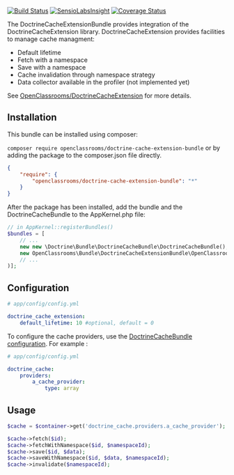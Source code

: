 [![Build Status](https://travis-ci.org/OpenClassrooms/DoctrineCacheExtensionBundle.svg)](https://travis-ci.org/OpenClassrooms/DoctrineCacheExtensionBundle)
[![SensioLabsInsight](https://insight.sensiolabs.com/projects/c4488874-8c9c-40db-9b2e-9a8f510bbc14/mini.png)](https://insight.sensiolabs.com/projects/c4488874-8c9c-40db-9b2e-9a8f510bbc14)
[![Coverage Status](https://coveralls.io/repos/OpenClassrooms/DoctrineCacheExtension/badge.svg?branch=master&service=github)](https://coveralls.io/github/OpenClassrooms/DoctrineCacheExtension?branch=master)

The DoctrineCacheExtensionBundle provides integration of the DoctrineCacheExtension library.
DoctrineCacheExtension provides facilities to manage cache managment:
* Default lifetime
* Fetch with a namespace
* Save with a namespace
* Cache invalidation through namespace strategy
* Data collector available in the profiler (not implemented yet) 

See [OpenClassrooms/DoctrineCacheExtension](https://github.com/OpenClassrooms/DoctrineCacheExtension) for more details.

## Installation
This bundle can be installed using composer:

```composer require openclassrooms/doctrine-cache-extension-bundle```
or by adding the package to the composer.json file directly.

```json
{
    "require": {
        "openclassrooms/doctrine-cache-extension-bundle": "*"
    }
}
```

After the package has been installed, add the bundle and the DoctrineCacheBundle to the AppKernel.php file:

```php
// in AppKernel::registerBundles()
$bundles = [
    // ...
    new new \Doctrine\Bundle\DoctrineCacheBundle\DoctrineCacheBundle();
    new OpenClassrooms\Bundle\DoctrineCacheExtensionBundle\OpenClassroomsDoctrineCacheExtensionBundle(),
    // ...
)];
```

## Configuration
```yaml
# app/config/config.yml

doctrine_cache_extension:
    default_lifetime: 10 #optional, default = 0
```
To configure the cache providers, use the [DoctrineCacheBundle configuration](https://github.com/doctrine/DoctrineCacheBundle#provider-configuration).
For example :

```yaml
# app/config/config.yml

doctrine_cache:
    providers:
        a_cache_provider:
            type: array
```

## Usage
```php
$cache = $container->get('doctrine_cache.providers.a_cache_provider');

$cache->fetch($id);
$cache->fetchWithNamespace($id, $namespaceId);
$cache->save($id, $data);
$cache->saveWithNamespace($id, $data, $namespaceId);
$cache->invalidate($namespaceId);

```
